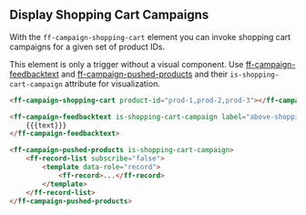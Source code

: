 ## Display Shopping Cart Campaigns

With the `ff-campaign-shopping-cart` element you can invoke shopping cart campaigns for a given set of product IDs.

This element is only a trigger without a visual component.
Use [ff-campaign-feedbacktext](/api/5.x/ff-campaign) and [ff-campaign-pushed-products](/api/5.x/ff-campaign-pushed-products) and their `is-shopping-cart-campaign` attribute for visualization.

```html
<ff-campaign-shopping-cart product-id="prod-1,prod-2,prod-3"></ff-campaign-shopping-cart>

<ff-campaign-feedbacktext is-shopping-cart-campaign label="above-shopping-cart">
    {{{text}}}
</ff-campaign-feedbacktext>

<ff-campaign-pushed-products is-shopping-cart-campaign>
    <ff-record-list subscribe="false">
        <template data-role="record">
            <ff-record>...</ff-record>
        </template>
    </ff-record-list>
</ff-campaign-pushed-products>
```
